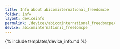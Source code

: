 ```yaml
---
title: Info about abicominternational_freedomcpe
folder: info
layout: deviceinfo
permalink: /devices/abicominternational_freedomcpe/
device: abicominternational_freedomcpe
---
```

{% include templates/device_info.md %}
